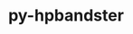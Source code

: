 ---
title: "py-hpbandster"
layout: cache
categories: [package, develop]
meta: {"versions": ["0.7.4"], "compilers": ["gcc@=11.4.0", "gcc@=9.4.0", "oneapi@=2024.0.0"], "oss": ["ubuntu20.04", "ubuntu22.04"], "platforms": ["linux"], "targets": ["neoverse_v1", "neoverse_v2", "ppc64le", "x86_64_v3"], "stacks": ["e4s", "e4s-neoverse-v2", "e4s-neoverse_v1", "e4s-oneapi", "e4s-power", "root"], "num_specs": 42, "num_specs_by_stack": {"e4s-power": 8, "root": 42, "e4s-neoverse_v1": 9, "e4s-neoverse-v2": 9, "e4s": 8, "e4s-oneapi": 8}}
spec_details: [{"hash": "boiil6c4yai2n42duildt6245gtrl3ff", "compiler": "gcc@=9.4.0", "versions": ["0.7.4"], "os": "ubuntu20.04", "platform": "linux", "target": "ppc64le", "variants": ["build_system=python_pip"], "stacks": ["e4s-power", "root"], "size": "-", "tarball": "https://binaries.spack.io/develop/build_cache/linux-ubuntu20.04-ppc64le/gcc-9.4.0/py-hpbandster-0.7.4/linux-ubuntu20.04-ppc64le-gcc-9.4.0-py-hpbandster-0.7.4-boiil6c4yai2n42duildt6245gtrl3ff.spack"}, {"hash": "r4gjoqtezxebbw5d7j5jn5i6k662537d", "compiler": "gcc@=9.4.0", "versions": ["0.7.4"], "os": "ubuntu20.04", "platform": "linux", "target": "ppc64le", "variants": ["build_system=python_pip"], "stacks": ["e4s-power", "root"], "size": "-", "tarball": "https://binaries.spack.io/develop/build_cache/linux-ubuntu20.04-ppc64le/gcc-9.4.0/py-hpbandster-0.7.4/linux-ubuntu20.04-ppc64le-gcc-9.4.0-py-hpbandster-0.7.4-r4gjoqtezxebbw5d7j5jn5i6k662537d.spack"}, {"hash": "vkw7rsbu3mlz45xzmmu4factvsn3wbve", "compiler": "gcc@=9.4.0", "versions": ["0.7.4"], "os": "ubuntu20.04", "platform": "linux", "target": "ppc64le", "variants": ["build_system=python_pip"], "stacks": ["e4s-power", "root"], "size": "-", "tarball": "https://binaries.spack.io/develop/build_cache/linux-ubuntu20.04-ppc64le/gcc-9.4.0/py-hpbandster-0.7.4/linux-ubuntu20.04-ppc64le-gcc-9.4.0-py-hpbandster-0.7.4-vkw7rsbu3mlz45xzmmu4factvsn3wbve.spack"}, {"hash": "yeyxpkgwe2ohemfjm2e7tsvphtilit4x", "compiler": "gcc@=9.4.0", "versions": ["0.7.4"], "os": "ubuntu20.04", "platform": "linux", "target": "ppc64le", "variants": ["build_system=python_pip"], "stacks": ["e4s-power", "root"], "size": "-", "tarball": "https://binaries.spack.io/develop/build_cache/linux-ubuntu20.04-ppc64le/gcc-9.4.0/py-hpbandster-0.7.4/linux-ubuntu20.04-ppc64le-gcc-9.4.0-py-hpbandster-0.7.4-yeyxpkgwe2ohemfjm2e7tsvphtilit4x.spack"}, {"hash": "iczl7p7drbsjt2srdd4donl5oaxfjeta", "compiler": "gcc@=9.4.0", "versions": ["0.7.4"], "os": "ubuntu20.04", "platform": "linux", "target": "ppc64le", "variants": ["build_system=python_pip"], "stacks": ["e4s-power", "root"], "size": "-", "tarball": "https://binaries.spack.io/develop/build_cache/linux-ubuntu20.04-ppc64le/gcc-9.4.0/py-hpbandster-0.7.4/linux-ubuntu20.04-ppc64le-gcc-9.4.0-py-hpbandster-0.7.4-iczl7p7drbsjt2srdd4donl5oaxfjeta.spack"}, {"hash": "nxrwzv36go6qa2jf7lfwe6o65fjo7jfn", "compiler": "gcc@=9.4.0", "versions": ["0.7.4"], "os": "ubuntu20.04", "platform": "linux", "target": "ppc64le", "variants": ["build_system=python_pip"], "stacks": ["e4s-power", "root"], "size": "-", "tarball": "https://binaries.spack.io/develop/build_cache/linux-ubuntu20.04-ppc64le/gcc-9.4.0/py-hpbandster-0.7.4/linux-ubuntu20.04-ppc64le-gcc-9.4.0-py-hpbandster-0.7.4-nxrwzv36go6qa2jf7lfwe6o65fjo7jfn.spack"}, {"hash": "y36nba7vthssvbqygsbqvplrlxfgfcmz", "compiler": "gcc@=9.4.0", "versions": ["0.7.4"], "os": "ubuntu20.04", "platform": "linux", "target": "ppc64le", "variants": ["build_system=python_pip"], "stacks": ["e4s-power", "root"], "size": "-", "tarball": "https://binaries.spack.io/develop/build_cache/linux-ubuntu20.04-ppc64le/gcc-9.4.0/py-hpbandster-0.7.4/linux-ubuntu20.04-ppc64le-gcc-9.4.0-py-hpbandster-0.7.4-y36nba7vthssvbqygsbqvplrlxfgfcmz.spack"}, {"hash": "c5s2tczlwz7cgbcdc74kzsurtw3den74", "compiler": "gcc@=9.4.0", "versions": ["0.7.4"], "os": "ubuntu20.04", "platform": "linux", "target": "ppc64le", "variants": ["build_system=python_pip"], "stacks": ["e4s-power", "root"], "size": "-", "tarball": "https://binaries.spack.io/develop/build_cache/linux-ubuntu20.04-ppc64le/gcc-9.4.0/py-hpbandster-0.7.4/linux-ubuntu20.04-ppc64le-gcc-9.4.0-py-hpbandster-0.7.4-c5s2tczlwz7cgbcdc74kzsurtw3den74.spack"}, {"hash": "ql5ruvcpttsaja6ksybqy5b7b7jkqvep", "compiler": "gcc@=11.4.0", "versions": ["0.7.4"], "os": "ubuntu22.04", "platform": "linux", "target": "neoverse_v1", "variants": ["build_system=python_pip"], "stacks": ["e4s-neoverse_v1", "root"], "size": "-", "tarball": "https://binaries.spack.io/develop/build_cache/linux-ubuntu22.04-neoverse_v1/gcc-11.4.0/py-hpbandster-0.7.4/linux-ubuntu22.04-neoverse_v1-gcc-11.4.0-py-hpbandster-0.7.4-ql5ruvcpttsaja6ksybqy5b7b7jkqvep.spack"}, {"hash": "emrk4eoqpik3uwsnboxgncgjdcc2fb5z", "compiler": "gcc@=11.4.0", "versions": ["0.7.4"], "os": "ubuntu22.04", "platform": "linux", "target": "neoverse_v1", "variants": ["build_system=python_pip"], "stacks": ["e4s-neoverse_v1", "root"], "size": "-", "tarball": "https://binaries.spack.io/develop/build_cache/linux-ubuntu22.04-neoverse_v1/gcc-11.4.0/py-hpbandster-0.7.4/linux-ubuntu22.04-neoverse_v1-gcc-11.4.0-py-hpbandster-0.7.4-emrk4eoqpik3uwsnboxgncgjdcc2fb5z.spack"}, {"hash": "gjiwnj5likfrp3geh5lv4qedolye433f", "compiler": "gcc@=11.4.0", "versions": ["0.7.4"], "os": "ubuntu22.04", "platform": "linux", "target": "neoverse_v1", "variants": ["build_system=python_pip"], "stacks": ["e4s-neoverse_v1", "root"], "size": "-", "tarball": "https://binaries.spack.io/develop/build_cache/linux-ubuntu22.04-neoverse_v1/gcc-11.4.0/py-hpbandster-0.7.4/linux-ubuntu22.04-neoverse_v1-gcc-11.4.0-py-hpbandster-0.7.4-gjiwnj5likfrp3geh5lv4qedolye433f.spack"}, {"hash": "n73slwqqbuq2d7xo3jsltxvlawheb3yx", "compiler": "gcc@=11.4.0", "versions": ["0.7.4"], "os": "ubuntu22.04", "platform": "linux", "target": "neoverse_v1", "variants": ["build_system=python_pip"], "stacks": ["e4s-neoverse_v1", "root"], "size": "-", "tarball": "https://binaries.spack.io/develop/build_cache/linux-ubuntu22.04-neoverse_v1/gcc-11.4.0/py-hpbandster-0.7.4/linux-ubuntu22.04-neoverse_v1-gcc-11.4.0-py-hpbandster-0.7.4-n73slwqqbuq2d7xo3jsltxvlawheb3yx.spack"}, {"hash": "dl3u443u5mjgv5ukvx7m2obt6n56vfgm", "compiler": "gcc@=11.4.0", "versions": ["0.7.4"], "os": "ubuntu22.04", "platform": "linux", "target": "neoverse_v1", "variants": ["build_system=python_pip"], "stacks": ["e4s-neoverse_v1", "root"], "size": "-", "tarball": "https://binaries.spack.io/develop/build_cache/linux-ubuntu22.04-neoverse_v1/gcc-11.4.0/py-hpbandster-0.7.4/linux-ubuntu22.04-neoverse_v1-gcc-11.4.0-py-hpbandster-0.7.4-dl3u443u5mjgv5ukvx7m2obt6n56vfgm.spack"}, {"hash": "meghraeujk57tbvdijdskcxxr7g55d5h", "compiler": "gcc@=11.4.0", "versions": ["0.7.4"], "os": "ubuntu22.04", "platform": "linux", "target": "neoverse_v1", "variants": ["build_system=python_pip"], "stacks": ["e4s-neoverse_v1", "root"], "size": "-", "tarball": "https://binaries.spack.io/develop/build_cache/linux-ubuntu22.04-neoverse_v1/gcc-11.4.0/py-hpbandster-0.7.4/linux-ubuntu22.04-neoverse_v1-gcc-11.4.0-py-hpbandster-0.7.4-meghraeujk57tbvdijdskcxxr7g55d5h.spack"}, {"hash": "bpsvkjgrej7v3buruzoe45bzljhsxsbp", "compiler": "gcc@=11.4.0", "versions": ["0.7.4"], "os": "ubuntu22.04", "platform": "linux", "target": "neoverse_v1", "variants": ["build_system=python_pip"], "stacks": ["e4s-neoverse_v1", "root"], "size": "-", "tarball": "https://binaries.spack.io/develop/build_cache/linux-ubuntu22.04-neoverse_v1/gcc-11.4.0/py-hpbandster-0.7.4/linux-ubuntu22.04-neoverse_v1-gcc-11.4.0-py-hpbandster-0.7.4-bpsvkjgrej7v3buruzoe45bzljhsxsbp.spack"}, {"hash": "eb4gqtlld3nscawpfopivmbaccqndtbd", "compiler": "gcc@=11.4.0", "versions": ["0.7.4"], "os": "ubuntu22.04", "platform": "linux", "target": "neoverse_v1", "variants": ["build_system=python_pip"], "stacks": ["e4s-neoverse_v1", "root"], "size": "-", "tarball": "https://binaries.spack.io/develop/build_cache/linux-ubuntu22.04-neoverse_v1/gcc-11.4.0/py-hpbandster-0.7.4/linux-ubuntu22.04-neoverse_v1-gcc-11.4.0-py-hpbandster-0.7.4-eb4gqtlld3nscawpfopivmbaccqndtbd.spack"}, {"hash": "y6flxj5xvj5wcrxqgtdsbd232tnl4vrj", "compiler": "gcc@=11.4.0", "versions": ["0.7.4"], "os": "ubuntu22.04", "platform": "linux", "target": "neoverse_v1", "variants": ["build_system=python_pip"], "stacks": ["e4s-neoverse_v1", "root"], "size": "-", "tarball": "https://binaries.spack.io/develop/build_cache/linux-ubuntu22.04-neoverse_v1/gcc-11.4.0/py-hpbandster-0.7.4/linux-ubuntu22.04-neoverse_v1-gcc-11.4.0-py-hpbandster-0.7.4-y6flxj5xvj5wcrxqgtdsbd232tnl4vrj.spack"}, {"hash": "2fljevrkt4orroabnyp24zwrj5ypriz2", "compiler": "gcc@=11.4.0", "versions": ["0.7.4"], "os": "ubuntu22.04", "platform": "linux", "target": "neoverse_v2", "variants": ["build_system=python_pip"], "stacks": ["e4s-neoverse-v2", "root"], "size": "-", "tarball": "https://binaries.spack.io/develop/build_cache/linux-ubuntu22.04-neoverse_v2/gcc-11.4.0/py-hpbandster-0.7.4/linux-ubuntu22.04-neoverse_v2-gcc-11.4.0-py-hpbandster-0.7.4-2fljevrkt4orroabnyp24zwrj5ypriz2.spack"}, {"hash": "gclkmae2cx4ocs2i6syj3uxjpsak7dt5", "compiler": "gcc@=11.4.0", "versions": ["0.7.4"], "os": "ubuntu22.04", "platform": "linux", "target": "neoverse_v2", "variants": ["build_system=python_pip"], "stacks": ["e4s-neoverse-v2", "root"], "size": "-", "tarball": "https://binaries.spack.io/develop/build_cache/linux-ubuntu22.04-neoverse_v2/gcc-11.4.0/py-hpbandster-0.7.4/linux-ubuntu22.04-neoverse_v2-gcc-11.4.0-py-hpbandster-0.7.4-gclkmae2cx4ocs2i6syj3uxjpsak7dt5.spack"}, {"hash": "lr3c6tfdq3vtjxasvprw2iezefhmbvow", "compiler": "gcc@=11.4.0", "versions": ["0.7.4"], "os": "ubuntu22.04", "platform": "linux", "target": "neoverse_v2", "variants": ["build_system=python_pip"], "stacks": ["e4s-neoverse-v2", "root"], "size": "-", "tarball": "https://binaries.spack.io/develop/build_cache/linux-ubuntu22.04-neoverse_v2/gcc-11.4.0/py-hpbandster-0.7.4/linux-ubuntu22.04-neoverse_v2-gcc-11.4.0-py-hpbandster-0.7.4-lr3c6tfdq3vtjxasvprw2iezefhmbvow.spack"}, {"hash": "bld7frprf6vcarbfonnymrebhgutpjhk", "compiler": "gcc@=11.4.0", "versions": ["0.7.4"], "os": "ubuntu22.04", "platform": "linux", "target": "neoverse_v2", "variants": ["build_system=python_pip"], "stacks": ["e4s-neoverse-v2", "root"], "size": "-", "tarball": "https://binaries.spack.io/develop/build_cache/linux-ubuntu22.04-neoverse_v2/gcc-11.4.0/py-hpbandster-0.7.4/linux-ubuntu22.04-neoverse_v2-gcc-11.4.0-py-hpbandster-0.7.4-bld7frprf6vcarbfonnymrebhgutpjhk.spack"}, {"hash": "3m4kdeldtqssmz6fh4ucwwsvqew62uzf", "compiler": "gcc@=11.4.0", "versions": ["0.7.4"], "os": "ubuntu22.04", "platform": "linux", "target": "neoverse_v2", "variants": ["build_system=python_pip"], "stacks": ["e4s-neoverse-v2", "root"], "size": "-", "tarball": "https://binaries.spack.io/develop/build_cache/linux-ubuntu22.04-neoverse_v2/gcc-11.4.0/py-hpbandster-0.7.4/linux-ubuntu22.04-neoverse_v2-gcc-11.4.0-py-hpbandster-0.7.4-3m4kdeldtqssmz6fh4ucwwsvqew62uzf.spack"}, {"hash": "hrfgrxkiesxjwkmvpumzwrrvlqywbxyb", "compiler": "gcc@=11.4.0", "versions": ["0.7.4"], "os": "ubuntu22.04", "platform": "linux", "target": "neoverse_v2", "variants": ["build_system=python_pip"], "stacks": ["e4s-neoverse-v2", "root"], "size": "-", "tarball": "https://binaries.spack.io/develop/build_cache/linux-ubuntu22.04-neoverse_v2/gcc-11.4.0/py-hpbandster-0.7.4/linux-ubuntu22.04-neoverse_v2-gcc-11.4.0-py-hpbandster-0.7.4-hrfgrxkiesxjwkmvpumzwrrvlqywbxyb.spack"}, {"hash": "btgowmnerb7m2loslhmngen3gsceu474", "compiler": "gcc@=11.4.0", "versions": ["0.7.4"], "os": "ubuntu22.04", "platform": "linux", "target": "neoverse_v2", "variants": ["build_system=python_pip"], "stacks": ["e4s-neoverse-v2", "root"], "size": "-", "tarball": "https://binaries.spack.io/develop/build_cache/linux-ubuntu22.04-neoverse_v2/gcc-11.4.0/py-hpbandster-0.7.4/linux-ubuntu22.04-neoverse_v2-gcc-11.4.0-py-hpbandster-0.7.4-btgowmnerb7m2loslhmngen3gsceu474.spack"}, {"hash": "ypnxn3cm24gdk7yktoqaw4bf7r2fooc4", "compiler": "gcc@=11.4.0", "versions": ["0.7.4"], "os": "ubuntu22.04", "platform": "linux", "target": "neoverse_v2", "variants": ["build_system=python_pip"], "stacks": ["e4s-neoverse-v2", "root"], "size": "-", "tarball": "https://binaries.spack.io/develop/build_cache/linux-ubuntu22.04-neoverse_v2/gcc-11.4.0/py-hpbandster-0.7.4/linux-ubuntu22.04-neoverse_v2-gcc-11.4.0-py-hpbandster-0.7.4-ypnxn3cm24gdk7yktoqaw4bf7r2fooc4.spack"}, {"hash": "z3kuyu72qraethg7viz3pipuuru5tqnh", "compiler": "gcc@=11.4.0", "versions": ["0.7.4"], "os": "ubuntu22.04", "platform": "linux", "target": "neoverse_v2", "variants": ["build_system=python_pip"], "stacks": ["e4s-neoverse-v2", "root"], "size": "-", "tarball": "https://binaries.spack.io/develop/build_cache/linux-ubuntu22.04-neoverse_v2/gcc-11.4.0/py-hpbandster-0.7.4/linux-ubuntu22.04-neoverse_v2-gcc-11.4.0-py-hpbandster-0.7.4-z3kuyu72qraethg7viz3pipuuru5tqnh.spack"}, {"hash": "lrxhhytqmtv22oiszlr6qrrd7hnmqmjt", "compiler": "gcc@=11.4.0", "versions": ["0.7.4"], "os": "ubuntu22.04", "platform": "linux", "target": "x86_64_v3", "variants": ["build_system=python_pip"], "stacks": ["e4s", "root"], "size": "-", "tarball": "https://binaries.spack.io/develop/build_cache/linux-ubuntu22.04-x86_64_v3/gcc-11.4.0/py-hpbandster-0.7.4/linux-ubuntu22.04-x86_64_v3-gcc-11.4.0-py-hpbandster-0.7.4-lrxhhytqmtv22oiszlr6qrrd7hnmqmjt.spack"}, {"hash": "2hl36pcq3lueoqhjvhr3fbcgyuhkqkjh", "compiler": "gcc@=11.4.0", "versions": ["0.7.4"], "os": "ubuntu22.04", "platform": "linux", "target": "x86_64_v3", "variants": ["build_system=python_pip"], "stacks": ["e4s", "root"], "size": "-", "tarball": "https://binaries.spack.io/develop/build_cache/linux-ubuntu22.04-x86_64_v3/gcc-11.4.0/py-hpbandster-0.7.4/linux-ubuntu22.04-x86_64_v3-gcc-11.4.0-py-hpbandster-0.7.4-2hl36pcq3lueoqhjvhr3fbcgyuhkqkjh.spack"}, {"hash": "m4mi3d6b3bc5obv3amjxsytt7cvccf4h", "compiler": "gcc@=11.4.0", "versions": ["0.7.4"], "os": "ubuntu22.04", "platform": "linux", "target": "x86_64_v3", "variants": ["build_system=python_pip"], "stacks": ["e4s", "root"], "size": "-", "tarball": "https://binaries.spack.io/develop/build_cache/linux-ubuntu22.04-x86_64_v3/gcc-11.4.0/py-hpbandster-0.7.4/linux-ubuntu22.04-x86_64_v3-gcc-11.4.0-py-hpbandster-0.7.4-m4mi3d6b3bc5obv3amjxsytt7cvccf4h.spack"}, {"hash": "ztzhapbmgalcfk454fkavtmsanhgeid7", "compiler": "gcc@=11.4.0", "versions": ["0.7.4"], "os": "ubuntu22.04", "platform": "linux", "target": "x86_64_v3", "variants": ["build_system=python_pip"], "stacks": ["e4s", "root"], "size": "-", "tarball": "https://binaries.spack.io/develop/build_cache/linux-ubuntu22.04-x86_64_v3/gcc-11.4.0/py-hpbandster-0.7.4/linux-ubuntu22.04-x86_64_v3-gcc-11.4.0-py-hpbandster-0.7.4-ztzhapbmgalcfk454fkavtmsanhgeid7.spack"}, {"hash": "eicyewpe2q77artyzlnvfq2qrgjfwi6t", "compiler": "gcc@=11.4.0", "versions": ["0.7.4"], "os": "ubuntu22.04", "platform": "linux", "target": "x86_64_v3", "variants": ["build_system=python_pip"], "stacks": ["e4s", "root"], "size": "-", "tarball": "https://binaries.spack.io/develop/build_cache/linux-ubuntu22.04-x86_64_v3/gcc-11.4.0/py-hpbandster-0.7.4/linux-ubuntu22.04-x86_64_v3-gcc-11.4.0-py-hpbandster-0.7.4-eicyewpe2q77artyzlnvfq2qrgjfwi6t.spack"}, {"hash": "krwdzibfzyjdqh2s6sxmtweazcmje2kt", "compiler": "gcc@=11.4.0", "versions": ["0.7.4"], "os": "ubuntu22.04", "platform": "linux", "target": "x86_64_v3", "variants": ["build_system=python_pip"], "stacks": ["e4s", "root"], "size": "-", "tarball": "https://binaries.spack.io/develop/build_cache/linux-ubuntu22.04-x86_64_v3/gcc-11.4.0/py-hpbandster-0.7.4/linux-ubuntu22.04-x86_64_v3-gcc-11.4.0-py-hpbandster-0.7.4-krwdzibfzyjdqh2s6sxmtweazcmje2kt.spack"}, {"hash": "3u2z67movkqqrd5rn7m6gvfi5sjlxhpz", "compiler": "gcc@=11.4.0", "versions": ["0.7.4"], "os": "ubuntu22.04", "platform": "linux", "target": "x86_64_v3", "variants": ["build_system=python_pip"], "stacks": ["e4s", "root"], "size": "-", "tarball": "https://binaries.spack.io/develop/build_cache/linux-ubuntu22.04-x86_64_v3/gcc-11.4.0/py-hpbandster-0.7.4/linux-ubuntu22.04-x86_64_v3-gcc-11.4.0-py-hpbandster-0.7.4-3u2z67movkqqrd5rn7m6gvfi5sjlxhpz.spack"}, {"hash": "do4dj2vjlcxwca2y45gjp7dq3k4hkb35", "compiler": "gcc@=11.4.0", "versions": ["0.7.4"], "os": "ubuntu22.04", "platform": "linux", "target": "x86_64_v3", "variants": ["build_system=python_pip"], "stacks": ["e4s", "root"], "size": "-", "tarball": "https://binaries.spack.io/develop/build_cache/linux-ubuntu22.04-x86_64_v3/gcc-11.4.0/py-hpbandster-0.7.4/linux-ubuntu22.04-x86_64_v3-gcc-11.4.0-py-hpbandster-0.7.4-do4dj2vjlcxwca2y45gjp7dq3k4hkb35.spack"}, {"hash": "vh6r6xb3gzxuwnxbfirtk3l62uxdywdw", "compiler": "oneapi@=2024.0.0", "versions": ["0.7.4"], "os": "ubuntu22.04", "platform": "linux", "target": "x86_64_v3", "variants": ["build_system=python_pip"], "stacks": ["e4s-oneapi", "root"], "size": "-", "tarball": "https://binaries.spack.io/develop/build_cache/linux-ubuntu22.04-x86_64_v3/oneapi-2024.0.0/py-hpbandster-0.7.4/linux-ubuntu22.04-x86_64_v3-oneapi-2024.0.0-py-hpbandster-0.7.4-vh6r6xb3gzxuwnxbfirtk3l62uxdywdw.spack"}, {"hash": "fiymg4gyqok7ytw4mcbn5mdsyb5h5mpp", "compiler": "oneapi@=2024.0.0", "versions": ["0.7.4"], "os": "ubuntu22.04", "platform": "linux", "target": "x86_64_v3", "variants": ["build_system=python_pip"], "stacks": ["e4s-oneapi", "root"], "size": "-", "tarball": "https://binaries.spack.io/develop/build_cache/linux-ubuntu22.04-x86_64_v3/oneapi-2024.0.0/py-hpbandster-0.7.4/linux-ubuntu22.04-x86_64_v3-oneapi-2024.0.0-py-hpbandster-0.7.4-fiymg4gyqok7ytw4mcbn5mdsyb5h5mpp.spack"}, {"hash": "72ffn6rdsgsvpgpwyxbrokbmrwdv6ju2", "compiler": "oneapi@=2024.0.0", "versions": ["0.7.4"], "os": "ubuntu22.04", "platform": "linux", "target": "x86_64_v3", "variants": ["build_system=python_pip"], "stacks": ["e4s-oneapi", "root"], "size": "-", "tarball": "https://binaries.spack.io/develop/build_cache/linux-ubuntu22.04-x86_64_v3/oneapi-2024.0.0/py-hpbandster-0.7.4/linux-ubuntu22.04-x86_64_v3-oneapi-2024.0.0-py-hpbandster-0.7.4-72ffn6rdsgsvpgpwyxbrokbmrwdv6ju2.spack"}, {"hash": "dyxd7y2xx2pds54kzoawqghbm2dvsw76", "compiler": "oneapi@=2024.0.0", "versions": ["0.7.4"], "os": "ubuntu22.04", "platform": "linux", "target": "x86_64_v3", "variants": ["build_system=python_pip"], "stacks": ["e4s-oneapi", "root"], "size": "-", "tarball": "https://binaries.spack.io/develop/build_cache/linux-ubuntu22.04-x86_64_v3/oneapi-2024.0.0/py-hpbandster-0.7.4/linux-ubuntu22.04-x86_64_v3-oneapi-2024.0.0-py-hpbandster-0.7.4-dyxd7y2xx2pds54kzoawqghbm2dvsw76.spack"}, {"hash": "dvcghmbyg3vq2s5dnylfsp3h5ezlkjlk", "compiler": "oneapi@=2024.0.0", "versions": ["0.7.4"], "os": "ubuntu22.04", "platform": "linux", "target": "x86_64_v3", "variants": ["build_system=python_pip"], "stacks": ["e4s-oneapi", "root"], "size": "-", "tarball": "https://binaries.spack.io/develop/build_cache/linux-ubuntu22.04-x86_64_v3/oneapi-2024.0.0/py-hpbandster-0.7.4/linux-ubuntu22.04-x86_64_v3-oneapi-2024.0.0-py-hpbandster-0.7.4-dvcghmbyg3vq2s5dnylfsp3h5ezlkjlk.spack"}, {"hash": "vuoaotsyubli5ofaqota5xg35hx4jp2o", "compiler": "oneapi@=2024.0.0", "versions": ["0.7.4"], "os": "ubuntu22.04", "platform": "linux", "target": "x86_64_v3", "variants": ["build_system=python_pip"], "stacks": ["e4s-oneapi", "root"], "size": "-", "tarball": "https://binaries.spack.io/develop/build_cache/linux-ubuntu22.04-x86_64_v3/oneapi-2024.0.0/py-hpbandster-0.7.4/linux-ubuntu22.04-x86_64_v3-oneapi-2024.0.0-py-hpbandster-0.7.4-vuoaotsyubli5ofaqota5xg35hx4jp2o.spack"}, {"hash": "sjm2mjs3jk7lhgxauftbfbx76tkinfzm", "compiler": "oneapi@=2024.0.0", "versions": ["0.7.4"], "os": "ubuntu22.04", "platform": "linux", "target": "x86_64_v3", "variants": ["build_system=python_pip"], "stacks": ["e4s-oneapi", "root"], "size": "-", "tarball": "https://binaries.spack.io/develop/build_cache/linux-ubuntu22.04-x86_64_v3/oneapi-2024.0.0/py-hpbandster-0.7.4/linux-ubuntu22.04-x86_64_v3-oneapi-2024.0.0-py-hpbandster-0.7.4-sjm2mjs3jk7lhgxauftbfbx76tkinfzm.spack"}, {"hash": "sonkixgxwdtmpafw6j3vzwaa7pbxisub", "compiler": "oneapi@=2024.0.0", "versions": ["0.7.4"], "os": "ubuntu22.04", "platform": "linux", "target": "x86_64_v3", "variants": ["build_system=python_pip"], "stacks": ["e4s-oneapi", "root"], "size": "-", "tarball": "https://binaries.spack.io/develop/build_cache/linux-ubuntu22.04-x86_64_v3/oneapi-2024.0.0/py-hpbandster-0.7.4/linux-ubuntu22.04-x86_64_v3-oneapi-2024.0.0-py-hpbandster-0.7.4-sonkixgxwdtmpafw6j3vzwaa7pbxisub.spack"}]
---